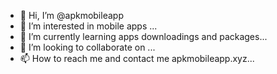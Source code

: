 - 👋 Hi, I’m @apkmobileapp
- 👀 I’m interested in mobile apps ...
- 🌱 I’m currently learning apps downloadings and packages...
- 💞️ I’m looking to collaborate on ...
- 📫 How to reach me and contact me apkmobileapp.xyz...

<!---
apkmobileapp/apkmobileapp is a ✨ special ✨ repository because its `README.md` (this file) appears on your GitHub profile.
You can click the Preview link to take a look at your changes.
--->
